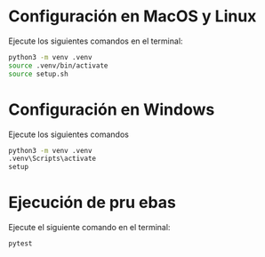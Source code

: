 # Configuración en MacOS y Linux

Ejecute los siguientes comandos    en el terminal:

```bash
python3 -m venv .venv
source .venv/bin/activate
source setup.sh
```

# Configuración en Windows

Ejecute los siguientes comandos 

```bash   
python3 -m venv .venv
.venv\Scripts\activate
setup    
``` 
  
# Ejecución de pru ebas

Ejecute el siguiente comando en el terminal:
  
```bash
pytest 
```     
      
